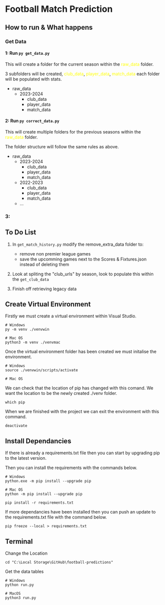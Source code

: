 # Football Match Prediction

## How to run & What happens

### Get Data

#### 1: Run ```py get_data.py```

This will create a folder for the current season within the <span style="color:yellow">raw_data</span> folder.

3 subfolders will be created, <span style="color:yellow">club_data</span>,  <span style="color:yellow">player_data</span>, <span style="color:yellow">match_data</span> each folder will be populated with stats. 

- raw_data
    - 2023-2024
        - club_data
        - player_data
        - match_data

#### 2: Run ```py correct_data.py```

This will create multiple folders for the previous seasons within the <span style="color:yellow">raw_data</span> folder.

The folder structure will follow the same rules as above.

- raw_data
    - 2023-2024
        - club_data
        - player_data
        - match_data
    - 2022-2023
        - club_data
        - player_data
        - match_data
    - ...

### 3:


## To Do List

1. In ```get_match_history.py``` modify the remove_extra_data folder to:
    - remove non premier league games
    - save the upcomming games next to the Scores & Fixtures.json instead of deleting them

2. Look at spliting the "club_urls" by season, look to populate this within the ```get_club_data```

3. Finish off retrieving legacy data

## Create Virtual Environment

Firstly we must create a virtual environment within Visual Studio.
``` 
# Windows
py -m venv ./venvwin

# Mac OS
python3 -m venv ./venvmac
```

Once the virtual environment folder has been created we must initalise the environment.

```
# Windows
source ./venvwin/scripts/activate

# Mac OS

```

We can check that the location of pip has changed with this comand.
We want the location to be the newly created ./venv folder.

```
which pip
```

When we are finished with the project we can exit the environment with this command.
```
deactivate
```

## Install Dependancies

If there is already a requirements.txt file then you can start by upgrading pip to the latest version.

Then you can install the requirements with the commands below.
```
# Windows
python.exe -m pip install --upgrade pip

# Mac OS
python -m pip install --upgrade pip
```

```
pip install -r requirements.txt
```

If more dependancies have been installed then you can push an update to the requirements.txt file with the command below.
```
pip freeze --local > requirements.txt
```

## Terminal

Change the Location

```
cd "C:\Local Storage\GitHub\football-predictions"
```

Get the data tables

```
# Windows
python run.py

# MacOS
python3 run.py
```
